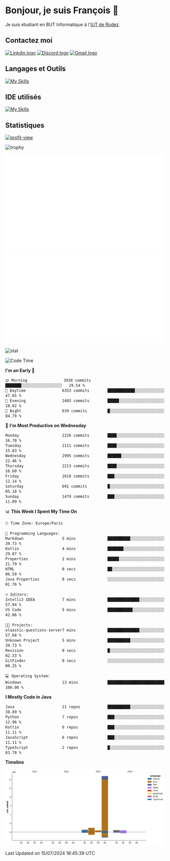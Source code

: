 # Bonjour, je suis François 👋

Je suis étudiant en BUT Informatique à l'[IUT de Rodez](https://iut-rodez.fr).

## Contactez moi

<p>
<a href="https://www.linkedin.com/in/fran%C3%A7ois-de-saint-palais-00985327a/" target="blank"><img src="https://img.shields.io/badge/LinkedIn-0077B5?style=for-the-badge&logo=linkedin&logoColor=white" alt="Linkdin logo"/></a>
<a href="https://discord.gg/francis389" target="blank"><img src="https://img.shields.io/badge/Discord-7289DA?style=for-the-badge&logo=discord&logoColor=white" alt="Discord logo" /></a>
<a href="mailto:francois-sp@gmx.fr" target="blank"><img src="https://img.shields.io/badge/Gmail-D14836?style=for-the-badge&logo=gmail&logoColor=white" alt="Gmail logo"/></a> 
</p>

## Langages et Outils

[![My Skills](https://skillicons.dev/icons?i=java,py,kotlin,spring,git,html,css,sass,svelte,vue,angular,react,bootstrap,ts,jquery,js,php,mysql,sqlite,grafana,linux,windows,figma,postman)](https://skillicons.dev)

## IDE utilisés

[![My Skills](https://skillicons.dev/icons?i=idea,phpstorm,pycharm,androidstudio,vscode,webstorm,eclipse)](https://skillicons.dev)

## Statistiques

[![profil-view](https://komarev.com/ghpvc/?username=francois389&label=Profile%20views&color=0e75b6&style=flat)](https://github.com/ryo-ma/github-profile-trophy)

![trophy](https://github-profile-trophy.vercel.app/?username=Francois389&theme=onedark&column=-1)

![top-lang](https://raw.githubusercontent.com/Francois389/github-stat/master/generated/languages.svg#gh-dark-mode-only)
![](https://raw.githubusercontent.com/Francois389/github-stat/master/generated/overview.svg#gh-dark-mode-only)

![stat](https://github-readme-stats.vercel.app/api?username=francois389&show_icons=true&locale=fr&theme=onedark)

<!--START_SECTION:waka-->
![Code Time](http://img.shields.io/badge/Code%20Time-298%20hrs%2037%20mins-blue)

**I'm an Early 🐤** 

```text
🌞 Morning                3938 commits        ███████░░░░░░░░░░░░░░░░░░   29.54 % 
🌆 Daytime                6353 commits        ████████████░░░░░░░░░░░░░   47.65 % 
🌃 Evening                2403 commits        █████░░░░░░░░░░░░░░░░░░░░   18.02 % 
🌙 Night                  639 commits         █░░░░░░░░░░░░░░░░░░░░░░░░   04.79 % 
```
📅 **I'm Most Productive on Wednesday** 

```text
Monday                   2226 commits        ████░░░░░░░░░░░░░░░░░░░░░   16.70 % 
Tuesday                  2111 commits        ████░░░░░░░░░░░░░░░░░░░░░   15.83 % 
Wednesday                2995 commits        ██████░░░░░░░░░░░░░░░░░░░   22.46 % 
Thursday                 2213 commits        ████░░░░░░░░░░░░░░░░░░░░░   16.60 % 
Friday                   1618 commits        ███░░░░░░░░░░░░░░░░░░░░░░   12.14 % 
Saturday                 691 commits         █░░░░░░░░░░░░░░░░░░░░░░░░   05.18 % 
Sunday                   1479 commits        ███░░░░░░░░░░░░░░░░░░░░░░   11.09 % 
```


📊 **This Week I Spent My Time On** 

```text
🕑︎ Time Zone: Europe/Paris

💬 Programming Languages: 
Markdown                 5 mins              ██████████░░░░░░░░░░░░░░░   39.73 % 
Kotlin                   4 mins              ███████░░░░░░░░░░░░░░░░░░   29.87 % 
Properties               2 mins              █████░░░░░░░░░░░░░░░░░░░░   21.79 % 
HTML                     0 secs              ██░░░░░░░░░░░░░░░░░░░░░░░   06.59 % 
Java Properties          0 secs              ░░░░░░░░░░░░░░░░░░░░░░░░░   01.76 % 

🔥 Editors: 
IntelliJ IDEA            7 mins              ██████████████░░░░░░░░░░░   57.94 % 
VS Code                  5 mins              ███████████░░░░░░░░░░░░░░   42.06 % 

🐱‍💻 Projects: 
elaastic-questions-server7 mins              ██████████████░░░░░░░░░░░   57.68 % 
Unknown Project          5 mins              ██████████░░░░░░░░░░░░░░░   39.73 % 
Revision                 0 secs              █░░░░░░░░░░░░░░░░░░░░░░░░   02.33 % 
GitFinder                0 secs              ░░░░░░░░░░░░░░░░░░░░░░░░░   00.25 % 

💻 Operating System: 
Windows                  13 mins             █████████████████████████   100.00 % 
```

**I Mostly Code in Java** 

```text
Java                     21 repos            ██████████░░░░░░░░░░░░░░░   38.89 % 
Python                   7 repos             ███░░░░░░░░░░░░░░░░░░░░░░   12.96 % 
Kotlin                   6 repos             ███░░░░░░░░░░░░░░░░░░░░░░   11.11 % 
JavaScript               6 repos             ███░░░░░░░░░░░░░░░░░░░░░░   11.11 % 
TypeScript               2 repos             █░░░░░░░░░░░░░░░░░░░░░░░░   03.70 % 
```



**Timeline**

![Lines of Code chart](https://raw.githubusercontent.com/Francois389/Francois389/main/assets/bar_graph.png)


 Last Updated on 15/07/2024 18:45:39 UTC
<!--END_SECTION:waka-->

